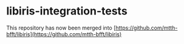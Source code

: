 # libiris-integration-tests

This repository has now been merged into [https://github.com/mtth-bfft/libiris](https://github.com/mtth-bfft/libiris)
